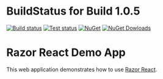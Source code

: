# BuildStatus for Build 1.0.5

[![Build status](https://img.shields.io/appveyor/ci/TFTomSun/aspnetcore-razorreact-demoapp.svg)](https://ci.appveyor.com/project/TFTomSun/aspnetcore-razorreact-demoapp) 
[![Test status](https://img.shields.io/appveyor/tests/TFTomSun/aspnetcore-razorreact-demoapp.svg)](https://ci.appveyor.com/project/TFTomSun/aspnetcore-razorreact-demoapp/build/tests)
[![NuGet](https://img.shields.io/nuget/v/TomSun.AspNetCore.RazorReact.DemoApp.svg?style=flat-square)](https://www.nuget.org/packages/TomSun.AspNetCore.RazorReact.DemoApp/) 
[![NuGet Dowloads](https://img.shields.io/nuget/dt/TomSun.AspNetCore.RazorReact.DemoApp.svg)](https://www.nuget.org/packages/TomSun.AspNetCore.RazorReact.DemoApp/) 

# Razor React Demo App
This web application demonstrates how to use [Razor React](https://github.com/TFTomSun/AspNetCore.RazorReact "Razor React").
